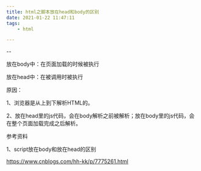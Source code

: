```yaml
---
title: html之脚本放在head和body的区别
date: 2021-01-22 11:47:11
tags:
	- html

---
```


--

放在body中：在页面加载的时候被执行

放在head中：在被调用时被执行

原因：

1、浏览器是从上到下解析HTML的。 

2、放在head里的js代码，会在body解析之前被解析；放在body里的js代码，会在整个页面加载完成之后解析。



参考资料

1、script放在body和放在head的区别

https://www.cnblogs.com/hh-kk/p/7775261.html